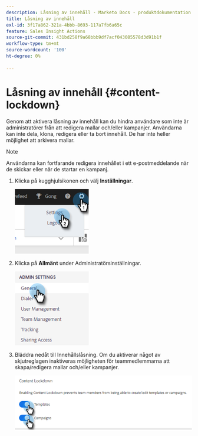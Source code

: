```yaml
---
description: Låsning av innehåll - Marketo Docs - produktdokumentation
title: Låsning av innehåll
exl-id: 3f17a862-321a-4bbb-8693-117a7fb6a65c
feature: Sales Insight Actions
source-git-commit: 431bd258f9a68bbb9df7acf043085578d3d91b1f
workflow-type: tm+mt
source-wordcount: '100'
ht-degree: 0%

---
```


# Låsning av innehåll {#content-lockdown}

Genom att aktivera låsning av innehåll kan du hindra användare som inte är administratörer från att redigera mallar och/eller kampanjer. Användarna kan inte dela, klona, redigera eller ta bort innehåll. De har inte heller möjlighet att arkivera mallar.

>[!NOTE]
>
>Användarna kan fortfarande redigera innehållet i ett e-postmeddelande när de skickar eller när de startar en kampanj.

1. Klicka på kugghjulsikonen och välj **Inställningar**.

   ![](assets/content-lockdown-1.png)

1. Klicka på **Allmänt** under Administratörsinställningar.

   ![](assets/content-lockdown-2.png)

1. Bläddra nedåt till Innehållslåsning. Om du aktiverar något av skjutreglagen inaktiveras möjligheten för teammedlemmarna att skapa/redigera mallar och/eller kampanjer.

   ![](assets/content-lockdown-3.png)

